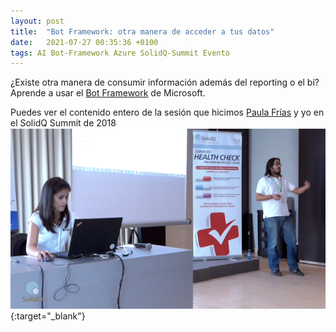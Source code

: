 ```yaml
---
layout: post
title:  "Bot Framework: otra manera de acceder a tus datos"
date:   2021-07-27 00:35:36 +0100
tags: AI Bot-Framework Azure SolidQ-Summit Evento
---
```


¿Existe otra manera de consumir información además del reporting o el bi? Aprende a usar el [Bot Framework](/tag/bot-framework) de Microsoft.

Puedes ver el contenido entero de la sesión que hicimos [Paula Frías](https://www.linkedin.com/in/paulafriasarroyo/) y yo en el SolidQ Summit de 2018
[![Summit 2018](/assets/summit-2018-bot.png)](https://blogvisionarios.com/e-learning/articulos-data/bot-framework-otra-manera-de-acceder-a-tus-datos/){:target="_blank"}

